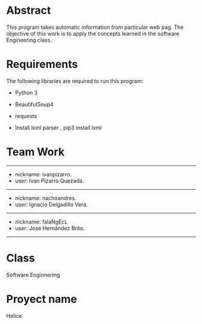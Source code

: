 # Abstract

This program takes automatic information from particular web pag.
The objective of this work is to apply the concepts learned in the software Engineering class.

# Requirements

The following libraries are required to run this program:

* Python 3

* BeautifulSoup4

* requests

* Install lxml parser , pip3 install lxml

# Team Work
------------------------------------
* nickname: ivanpizarro.
* user: Ivan Pizarro Quezada.
------------------------------------
* nickname: nachoandres.
* user: Ignacio Delgadillo Vera.
------------------------------------ 
* nickname: falaNgEcL
* user: José Hernández Brito.
------------------------------------
# Class

Software Enginnering

# Proyect name

Helice





